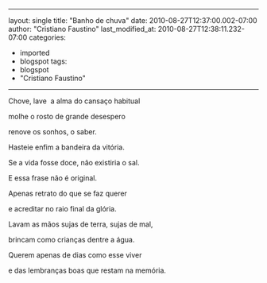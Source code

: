 
---
layout: single
title: "Banho de chuva"
date: 2010-08-27T12:37:00.002-07:00
author: "Cristiano Faustino"
last_modified_at: 2010-08-27T12:38:11.232-07:00
categories:
  - imported
  - blogspot
tags:
  - blogspot
  - "Cristiano Faustino"
---

Chove, lave  a alma do cansaço habitual

molhe o rosto de grande desespero

renove os sonhos, o saber.

Hasteie enfim a bandeira da vitória.



Se a vida fosse doce, não existiria o sal.

E essa frase não é original.

Apenas retrato do que se faz querer

e acreditar no raio final da glória.



Lavam as mãos sujas de terra, sujas de mal,

brincam como crianças dentre a água.

Querem apenas de dias como esse viver

e das lembranças boas que restam na memória.